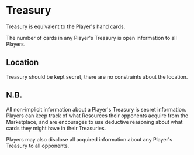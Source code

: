 # Treasury

Treasury is equivalent to the Player's hand cards.

The number of cards in any Player's Treasury is open information to all Players.

## Location

Treasury should be kept secret, there are no constraints about the location.

## N.B.

All non-implicit information about a Player's Treasury is secret information. Players can keep track of what Resources their opponents acquire from the Marketplace, and are encourages to use deductive reasoning about what cards they might have in their Treasuries.

Players may also disclose all acquired information about any Player's Treasury to all opponents.
